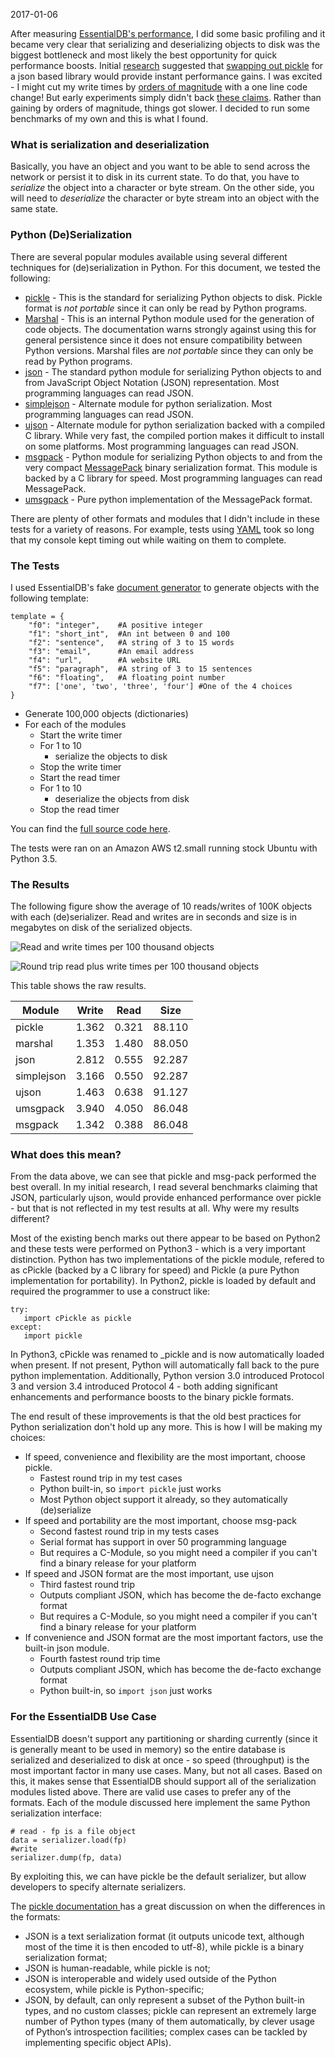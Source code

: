 2017-01-06

After measuring [EssentialDB's performance](http://essentialdb.readthedocs.io/en/latest/performance.html), I did some basic profiling and it became very clear that serializing and deserializing objects to disk was the biggest bottleneck and most likely the best opportunity for quick performance boosts. Initial [research](https://www.google.com/search?client=opera&q=fastest+python+serialization&sourceid=opera&ie=UTF-8&oe=UTF-8) suggested that [swapping out pickle](http://www.benfrederickson.com/dont-pickle-your-data/) for a json based library would provide instant performance gains. I was excited - I might cut my write times by [orders of magnitude](https://blog.hartleybrody.com/python-serialize/) with a one line code change! But early experiments simply didn't back [these claims](https://gist.github.com/cactus/4073643). Rather than gaining by orders of magnitude, things got slower. I decided to run some benchmarks of my own and this is what I found.

### What is serialization and deserialization

Basically, you have an object and you want to be able to send across the network or persist it to disk in its current state. To do that, you have to *serialize* the object into a character or byte stream. On the other side, you will need to *deserialize* the character or byte stream into an object with the same state.

### Python (De)Serialization

There are several popular modules available using several different techniques for (de)serialization in Python. For this document, we tested the following:

- [pickle](https://docs.python.org/3/library/pickle.html) - This is the standard for serializing Python objects to disk. Pickle format is *not portable* since it can only be read by Python programs.
- [Marshal](https://docs.python.org/3/library/marshal.html) - This is an internal Python module used for the generation of code objects. The documentation warns strongly against using this for general persistence since it does not ensure compatibility between Python versions. Marshal files are *not portable* since they can only be read by Python programs.
- [json](https://docs.python.org/3/library/json.html) - The standard python module for serializing Python objects to and from JavaScript Object Notation (JSON) representation. Most programming languages can read JSON.
- [simplejson](https://pypi.python.org/pypi/simplejson) - Alternate module for python serialization. Most programming languages can read JSON.
- [ujson](https://pypi.python.org/pypi/ujson) - Alternate module for python serialization backed with a compiled C library. While very fast, the compiled portion makes it difficult to install on some platforms. Most programming languages can read JSON.
- [msgpack](https://pypi.python.org/pypi/msgpack-python/) - Python module for serializing Python objects to and from the very compact [MessagePack](http://msgpack.org/index.html) binary serialization format. This module is backed by a C library for speed. Most programming languages can read MessagePack.
- [umsgpack](https://pypi.python.org/pypi/u-msgpack-python) - Pure python implementation of the MessagePack format.

There are plenty of other formats and modules that I didn't include in these tests for a variety of reasons. For example, tests using [YAML](https://pypi.python.org/pypi/PyYAML/3.12) took so long that my console kept timing out while waiting on them to complete.

### The Tests

I used EssentialDB's fake [document generator](https://github.com/shane-mason/essentialdb/blob/master/tests/document_generator.py) to generate objects with the following template:

    template = {
        "f0": "integer",    #A positive integer
        "f1": "short_int",  #An int between 0 and 100
        "f2": "sentence",   #A string of 3 to 15 words
        "f3": "email",      #An email address
        "f4": "url",        #A website URL
        "f5": "paragraph",  #A string of 3 to 15 sentences
        "f6": "floating",   #A floating point number
        "f7": ['one', 'two', 'three', 'four'] #One of the 4 choices
    }


- Generate 100,000 objects (dictionaries)
- For each of the modules
    - Start the write timer
    - For 1 to 10
        - serialize the objects to disk
    - Stop the write timer
    - Start the read timer
    - For 1 to 10
        - deserialize the objects from disk
    - Stop the read timer

You can find the [full source code here](https://gist.github.com/shane-mason/8bbe965fd7cd1b8ff94c098d4be63435).

The tests were ran on an Amazon AWS t2.small running stock Ubuntu with Python 3.5.

### The Results

The following figure show the average of 10 reads/writes of 100K objects with each (de)serializer. Read and writes are in seconds and size is in megabytes on disk of the serialized objects.

![Read and write times per 100 thousand objects](img/serializer_read_write_times.png "Read/write per 100K Objects")

![Round trip read plus write times per 100 thousand objects](img/serializer_round_trip_times.png "Roundtrip per 100K Objects")

This table shows the raw results.

|Module	   |Write |Read   |Size    |
|----------|------|-------|--------|
|pickle	   |1.362	|0.321	|88.110  |
|marshal	 |1.353	|1.480	|88.050  |
|json	     |2.812	|0.555	|92.287  |
|simplejson|3.166	|0.550	|92.287  |
|ujson	   |1.463	|0.638	|91.127  |
|umsgpack	 |3.940	|4.050	|86.048  |
|msgpack	 |1.342	|0.388	|86.048  |


### What does this mean?

From the data above, we can see that pickle and msg-pack performed the best overall. In my initial research, I read several benchmarks claiming that JSON, particularly ujson, would provide enhanced performance over pickle - but that is not reflected in my test results at all. Why were my results different?

Most of the existing bench marks out there appear to be based on Python2 and these tests were performed on Python3 - which is a very important distinction. Python has two implementations of the pickle module, refered to as cPickle (backed by a C library for speed) and Pickle (a pure Python implementation for portability). In Python2, pickle is loaded by default and required the programmer to use a construct like:

    try:
       import cPickle as pickle
    except:
       import pickle

 In Python3, cPickle was renamed to _pickle and is now automatically loaded when present. If not present, Python will automatically fall back to the pure python implementation. Additionally, Python version 3.0 introduced Protocol 3 and version 3.4 introduced Protocol 4 - both adding significant enhancements and performance boosts to the binary pickle formats.

 The end result of these improvements is that the old best practices for Python serialization don't hold up any more. This is how I will be making my choices:

 - If speed, convenience and flexibility are the most important, choose pickle.
     - Fastest round trip in my test cases
     - Python built-in, so `import pickle` just works
     - Most Python object support it already, so they automatically (de)serialize
 - If speed and portability are the most important, choose msg-pack
     - Second fastest round trip in my tests cases
     - Serial format has support in over 50 programming language
     - But requires a C-Module, so you might need a compiler if you can't find a binary release for your platform
 - If speed and JSON format are the most important, use ujson
     - Third fastest round trip
     - Outputs compliant JSON, which has become the de-facto exchange format
     - But requires a C-Module, so you might need a compiler if you can't find a binary release for your platform
 - If convenience and JSON format are the most important factors, use the built-in json module.
     - Fourth fastest round trip time
     - Outputs compliant JSON, which has become the de-facto exchange format
     - Python built-in, so `import json` just works


### For the EssentialDB Use Case

EssentialDB doesn't support any partitioning or sharding currently (since it is generally meant to be used in memory) so the entire database is serialized and deserialized to disk at once - so speed (throughput) is the most important factor in many use cases. Many, but not all cases. Based on this, it makes sense that EssentialDB should support all of the serialization modules listed above. There are valid use cases to prefer any of the formats. Each of the module discussed here implement the same Python serialization interface:

    # read - fp is a file object
    data = serializer.load(fp)
    #write
    serializer.dump(fp, data)

By exploiting this, we can have pickle be the default serializer, but allow developers to specify alternate serializers.

The [pickle documentation ](https://docs.python.org/3/library/pickle.html) has a great discussion on when the differences in the formats:

   - JSON is a text serialization format (it outputs unicode text, although most of the time it is then encoded to utf-8), while pickle is a binary serialization format;
   - JSON is human-readable, while pickle is not;
   - JSON is interoperable and widely used outside of the Python ecosystem, while pickle is Python-specific;
   - JSON, by default, can only represent a subset of the Python built-in types, and no custom classes; pickle can represent an extremely large number of Python types (many of them automatically, by clever usage of Python’s introspection facilities; complex cases can be tackled by implementing specific object APIs).
